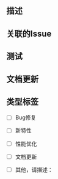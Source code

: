 ## 描述
<!--在这里详细描述你的改动，包括改动的原因和所采取的方法。-->

## 关联的Issue
<!-- 如果这个PR是为了解决特定的Issue，请在这里提供Issue链接。例如：关联Issue #123-->
<!-- 如果这个PR是为了解决特定的问题单，请在这里描述问题单单号。-->

## 测试
<!--描述进行了哪些测试来验证你的改动。包括但不限于二级冒烟等。-->

## 文档更新
<!--如果这个PR包含文档的更新，请在这里指出。例如：更新了README.md文件。-->

## 类型标签
<!--  [x] 表示选中 -->
- [ ] Bug修复
- [ ] 新特性
- [ ] 性能优化
- [ ] 文档更新
- [ ] 其他，请描述：


